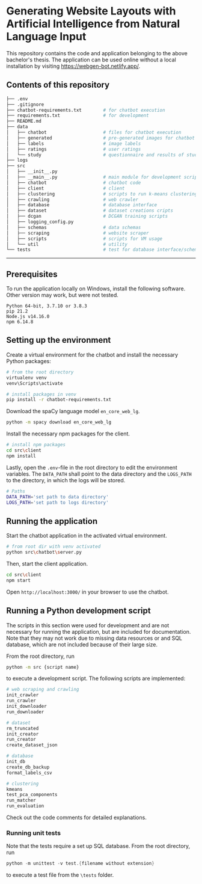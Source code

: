 # Generating Website Layouts with Artificial Intelligence from Natural Language Input

This repository contains the code and application belonging to the above bachelor's thesis. The application can be used online without a local installation by visiting https://webgen-bot.netlify.app/.

## Contents of this repository

```Bash
├── .env
├── .gitignore
├── chatbot-requirements.txt        # for chatbot execution
├── requirements.txt                # for development
├── README.md
├── data
│   ├── chatbot                     # files for chatbot execution
│   ├── generated                   # pre-generated images for chatbot execution
│   ├── labels                      # image labels
│   ├── ratings                     # user ratings
│   └── study                       # questionnaire and results of study
├── logs
├── src
│   ├── __init__.py
│   ├── __main__.py                 # main module for development scripts
│   ├── chatbot                     # chatbot code
│   ├── client                      # client
│   ├── clustering                  # scripts to run k-means clustering
│   ├── crawling                    # web crawler
│   ├── database                    # database interface
│   ├── dataset                     # dataset creations cripts
│   ├── dcgan                       # DCGAN training scripts
│   ├── logging_config.py
│   ├── schemas                     # data schemas
│   ├── scraping                    # website scraper
│   ├── scripts                     # scripts for VM usage
│   └── util                        # utility
└── tests                           # test for database interface/schemas


```

---

## Prerequisites

To run the application locally on Windows, install the following software. Other version may work, but were not tested.

```
Python 64-bit, 3.7.10 or 3.8.3
pip 21.2
Node.js v14.16.0
npm 6.14.8
```

## Setting up the environment

Create a virtual environment for the chatbot and install the necessary Python packages:

```Bash
# from the root directory
virtualenv venv
venv\Scripts\activate

# install packages in venv
pip install -r chatbot-requirements.txt
```

Download the spaCy language model `en_core_web_lg`.

```Bash
python -m spacy download en_core_web_lg
```

Install the necessary npm packages for the client.

```Bash
# install npm packages
cd src\client
npm install
```

Lastly, open the `.env`-file in the root directory to edit the environment variables. The `DATA_PATH` shall point to the data directory and the `LOGS_PATH` to the directory, in which the logs will be stored.

```Bash
# Paths
DATA_PATH='set path to data directory'
LOGS_PATH='set path to logs directory'
```

## Running the application

Start the chatbot application in the activated virtual environment.

```Bash
# from root dir with venv activated
python src\chatbot\server.py
```

Then, start the client application.

```Bash
cd src\client
npm start
```

Open `http://localhost:3000/` in your browser to use the chatbot.

## Running a Python development script

The scripts in this section were used for development and are not necessary for running the application, but are included for documentation. Note that they may not work due to missing data resources or and SQL database, which are not included because of their large size.

From the root directory, run

```Bash
python -m src {script name}
```

to execute a development script. The following scripts are implemented:

```Bash
# web scraping and crawling
init_crawler
run_crawler
init_downloader
run_downloader

# dataset
rm_truncated
init_creator
run_creator
create_dataset_json

# database
init_db
create_db_backup
format_labels_csv

# clustering
kmeans
test_pca_components
run_matcher
run_evaluation
```

Check out the code comments for detailed explanations.

### Running unit tests

Note that the tests require a set up SQL database. From the root directory, run

```PowerShell
python -m unittest -v test.{filename without extension}
```

to execute a test file from the `\tests` folder.
